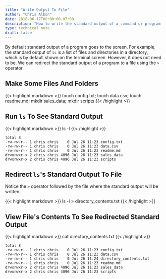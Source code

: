 ```yaml
---
title: "Write Output To File"
author: "Chris Albon"
date: 2018-06-17T00:00:00-07:00
description: "How to write the standard output of a command or program to a file using the Linux command line."
type: technical_note
draft: false
---
```


By default standard output of a program goes to the screen. For example, the standard output of `ls` is a list of files and directories in a directory, which is by default shown on the terminal screen. However, it does not need to be. We can redirect the standard output of a program to a file using the `>` operator.

## Make Some Files And Folders

{{< highlight markdown >}}
touch config.txt; touch data.csv; touch readme.md; mkdir sales_data; mkdir scripts
{{< /highlight >}}

## Run `ls` To See Standard Output

{{< highlight markdown >}}
ls -l
{{< /highlight >}}
```
total 8
-rw-rw-r-- 1 chris chris    0 Jul 26 11:23 config.txt
-rw-rw-r-- 1 chris chris    0 Jul 26 11:23 data.csv
-rw-rw-r-- 1 chris chris    0 Jul 26 11:23 readme.md
drwxrwxr-x 2 chris chris 4096 Jul 26 11:23 sales_data
drwxrwxr-x 2 chris chris 4096 Jul 26 11:23 scripts
```

## Redirect `ls`'s Standard Output To File

Notice the `>` operator followed by the file where the standard output will be written.

{{< highlight markdown >}}
ls -l > directory_contents.txt
{{< /highlight >}}

## View File's Contents To See Redirected Standard Output

{{< highlight markdown >}}
cat directory_contents.txt
{{< /highlight >}}
```
total 8
-rw-rw-r-- 1 chris chris    0 Jul 26 11:23 config.txt
-rw-rw-r-- 1 chris chris    0 Jul 26 11:23 data.csv
-rw-rw-r-- 1 chris chris    0 Jul 26 11:24 directory_contents.txt
-rw-rw-r-- 1 chris chris    0 Jul 26 11:23 readme.md
drwxrwxr-x 2 chris chris 4096 Jul 26 11:23 sales_data
drwxrwxr-x 2 chris chris 4096 Jul 26 11:23 scripts
```